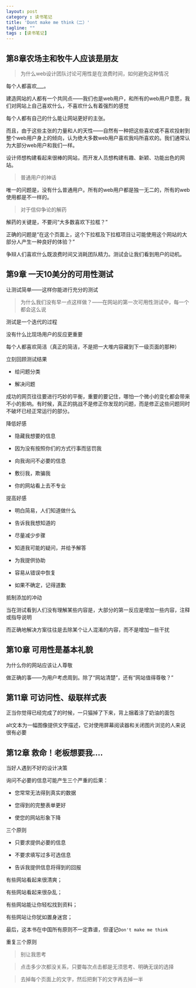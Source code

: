 ```yaml
---
layout: post
category : 读书笔记
title: 'Dont make me think（二）'
tagline: ""
tags : [读书笔记]
---
```


## 第8章农场主和牧牛人应该是朋友

> 为什么web设计团队讨论可用性是在浪费时间，如何避免这种情况

每个人都喜欢___。

建造网站的人都有一个共同点——我们也是web用户，和所有的web用户意愿，我们对网站上自己喜欢什么，不喜欢什么有着强烈的感觉

每个人都有自己的什么能让网站更好的主张。

<!--break-->

而且，由于这些主张的力量和人的天性——自然有一种把这些喜欢或不喜欢投射到整个web用户身上的倾向，认为绝大多数web用户喜欢我吗所喜欢的。我们通常认为大部分web用户和我们一样。

设计师想构建看起来很棒的网站，而开发人员想构建有趣、新颖、功能出色的网站。

> 普通用户的神话

唯一的问题是，没有什么普通用户。所有的web用户都是独一无二的，所有的web使用都是不一样的。

> 对于信仰争论的解药

解药的关键是，不要问“大多数喜欢下拉框？”

正确的问题是“在这个页面上，这个下拉框及下拉框项目让可能使用这个网站的大部分人产生一种良好的体验？”

争辩人们喜欢什么既浪费时间又消耗团队精力。测试会让我们看到用户的动机。

## 第9章 一天10美分的可用性测试

让测试简单——这样你能进行充分的测试

> 为什么我们没有早一点这样做？——在网站的第一次可用性测试中，每一个都会这么说

测试是一个迭代的过程

没有什么比现场用户的反应更重要

每个人都喜欢简洁（真正的简洁，不是把一大堆内容藏到下一级页面的那种）

立刻回顾测试结果

- 给问题分类

- 解决问题

成功的网页往往要进行巧妙的平衡，重要的要记住，哪怕一个微小的变化都会带来不小的影响。有时候，真正的挑战不是修正你发现的问题，而是修正这些问题同时不破坏已经正常运行的部分。

降低好感

- 隐藏我想要的信息

- 因为没有按照你们的方式行事而惩罚我

- 向我询问不必要的信息

- 敷衍我，欺骗我

- 你的网站看上去不专业

提高好感

- 明白简易，人们知道做什么

- 告诉我我想知道的

- 尽量减少步骤

- 知道我可能的疑问，并给予解答

- 为我提供协助

- 容易从错误中恢复

- 如果不确定，记得道歉

抵制添加的冲动

当在测试看到人们没有理解某些内容是，大部分的第一反应是增加一些内容，注释或指导说明

而正确地解决方案往往是去除某个让人混淆的内容，而不是增加一些干扰


## 第10章 可用性是基本礼貌

为什么你的网站应该让人尊敬

做正确的事——为用户考虑周到。除了“网站清楚”，还有“网站值得尊敬？”

## 第11章 可访问性、级联样式表

正当你觉得已经完成了的时候，一只猫掉了下来，背上捆着涂了奶油的面包

alt文本为一幅图像提供文字描述，它对使用屏幕阅读器和关闭图片浏览的人来说很有必要

## 第12章 救命！老板想要我....

当好人遇到不好的设计决策

询问不必要的信息可能产生三个严重的后果：

- 您常常无法得到真实的数据

- 您得到的完整表单更好

- 使您的网站形象下降

三个原则

- 只要求提供必要的信息

- 不要求填写过多可选信息

- 告诉我提供信息将得到的回报


有些网站看起来很清爽；

有些网站看起来很杂乱；

有些网站能让你轻松找到资料；

有些网站让你犹如置身迷宫；

最后，这本书在中国所有原则不一定靠谱，但谨记`Don't make me think`

重复三个原则

> 别让我思考

> 点击多少次都没关系，只要每次点击都是无须思考、明确无误的选择

> 去掉每个页面上的文字，然后把剩下的文字再去掉一半